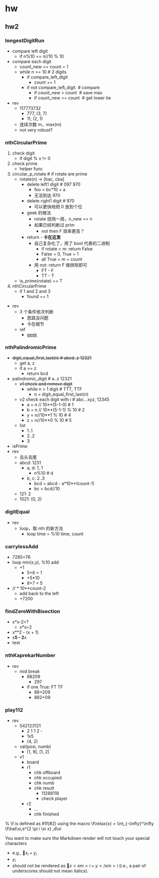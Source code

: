 # hw

## hw2

### longestDigitRun

- compare left digit
  - if n%10 == n//10 % 10
- compare each digit
  - count_new == count = 1
  - while n >= 10 # 2 digits
    - if compare_left_digit
      - count += 1
    - if not compare_left_digit  # compare
      - if count_new > count  # save max
      - if count_new == count  # get lower tie
- rev
  - 117773732
    - 777, (3, 7)
    - 11, (2, 1)
  - 连续次数 m，max(m)
  - not very robust?

### nthCircularPrime

1. check digit
   - if digit % x != 0
2. check prime
   - helper func
3. circular_p_rotate # if rotate are prime
   - rotate(n) -> [bac, cba]
     - delete left1 digit # 097 970
       - foo = bc\*10 + a
       - 无法到达 970
     - delete right1 digit # 970
       - 可以更快地把 0 放到个位
     - geek 的做法
       - rotate 绕场一周，n_new == n
       - 如果已经判断过 prim
         - not then F 效率更高？
     - return - **卡在这里**
       - 自己复杂化了，用了 bool 代表的二进制
         - if rotate < m: return False
         - False = 0, True = 1
         - all True = m = count
       - 用 not: return F 做排除即可
         - FT - F
         - TT - T
   - is_prime(rotate) == T
4. nthCircularPrime
   - if 1 and 2 and 3
     - found += 1

- rev
  - 3 个条件依次判断
    - 思路没问题
    - 卡在细节
  - ref
    - [geek](https://www.geeksforgeeks.org/check-whether-number-circular-prime-not/)

### nthPalindromicPrime

- ~~digit_equal_first_last(n) # abcd..z 12321~~
  - get a, z
  - if a == z
    - return bcd
- palindromic_digit # a..z 12321
  - ~~v1 check and remove digit~~
    - while n > 1 digit # TTT, TTF
      - n = digit_equal_first_last(n)
  - v2 check each digit with i # abc...xyz, 12345
    - a = n // 10\*\*(5-1-0) # 1
    - b = n // 10\*\*(5-1-1) % 10 # 2
    - y = n//10\*\*1 % 10 # 4
    - z = n//10\*\*0 % 10 # 5
  - list
    - 1..1
    - 2..2
    - 3
- isPrime
- rev
  - 去头去尾
  - abcd: 1231
    - a, d: 1, 1
      - n%10 # d
    - b, c: 2..3
      - bcd = abcd - a\*10\*\*(count-1)
      - bc = bcd//10
  - 121: 2
  - 1021: (0, 2)

### digitEqual

- rev
  - loop，取 nth 的新方法
    - loop time = %10 time, count

### carrylessAdd

- 7285+76
- loop min(x,y), %10 add
  - +1
    - 5+6 = 1
    - +5\*10
    - 8+7 = 5
- // \* 10\*\*count-2
  - add back to the left
  - +7200

### findZeroWithBisection

- x\*x-2=?
  - x\*x=2
- x\*\*2 - (x + 1)
- x**5 - 2**x
- test

### nthKaprekarNumber

- rev
  - mid break
    - 88209
      - 297
    - if one True: FT TF
      - 88+209
      - 882+09

### **play112**

- rev
  - 542123121
    - 2 1 1 2 -
    - 1x5
    - (4, 2)
  - val(posi, numb)
    - [1, 9], [1, 2]
  - v1
    - board
    - r1
      - chk offboard
      - chk occupied
      - chk numb
      - chk result
        - 11288118
        - check player
    - r2
      - ...
      - chk finished

% \f is defined as #1f(#2) using the macro
\f\relax{x} = \int\_{-\infty}^\infty
\f\hat\xi\,e^{2 \pi i \xi x}
\,d\xi

You want to make sure the Markdown render will not touch your special characters

- e.g., $x_{i} + y_{i}$
- $y_{i}$
- should not be rendered as $x<em>{i} + y</em>{i}$ (i.e., a pair of underscores should not mean italics).

